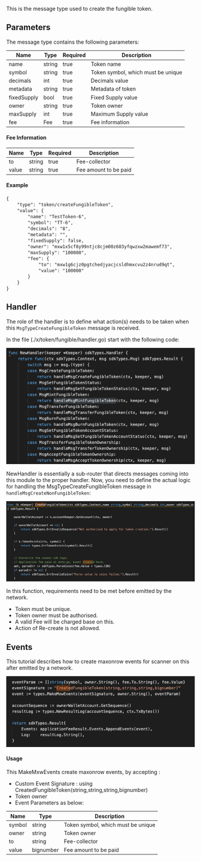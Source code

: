 This is the message type used to create the fungible token.

## Parameters

The message type contains the following parameters:

| Name | Type | Required | Description                 |
| ---- | ---- | -------- | --------------------------- |
| name | string | true   | Token name| |
| symbol | string | true   | Token symbol, which must be unique| |
| decimals | int | true   | Decimals value| |
| metadata | string | true   | Metadata of token| |
| fixedSupply | bool | true   | Fixed Supply value| |
| owner | string | true   | Token owner| |
| maxSupply | int | true   | Maximum Supply value| |
| fee | Fee | true   | Fee information| |


#### Fee Information
| Name | Type | Required | Description                 |
| ---- | ---- | -------- | --------------------------- |
| to | string | true   | Fee-collector| |
| value | string | true   | Fee amount to be paid| |


#### Example
```
{
    "type": "token/createFungibleToken",
    "value": {
        "name": "TestToken-6",
        "symbol": "TT-6",
        "decimals": "8",
        "metadata": "",
        "fixedSupply": false,
        "owner": "mxw1x5cf8y99ntjc8cjm00z603yfqwzxw2mawemf73",
        "maxSupply": "100000",
        "fee": {
            "to": "mxw1g6cjz0pgtchedjyacjcsldhmxcvu2z4nrud9qt",
            "value": "100000"
        }
    }
}

```

## Handler

The role of the handler is to define what action(s) needs to be taken when this `MsgTypeCreateFungibleToken`
 message is received.

In the file (./x/token/fungible/handler.go) start with the following code:

![Image-1](../pic/AcceptFungibleTokenOwnership_01.png)


NewHandler is essentially a sub-router that directs messages coming into this module to the proper handler.
Now, you need to define the actual logic for handling the MsgTypeCreateFungibleToken message in `handleMsgCreateNonFungibleToken`:

![Image-2](../pic/CreateFungibleToken_02.png)


In this function, requirements need to be met before emitted by the network.

* Token must be unique.
* Token owner must be authorised.
* A valid Fee will be charged base on this.
* Action of Re-create is not allowed.

## Events
This tutorial describes how to create maxonrow events for scanner on this after emitted by a network.

![Image-1](../pic/CreateFungibleToken_03.png)


#### Usage
This MakeMxwEvents create maxonrow events, by accepting :

* Custom Event Signature : using CreatedFungibleToken(string,string,string,bignumber)
* Token owner
* Event Parameters as below:

| Name | Type | Description                 |
| ---- | ---- | --------------------------- |
| symbol | string | Token symbol, which must be unique| |
| owner | string | Token owner| |
| to | string | Fee-collector| |
| value | bignumber | Fee amount to be paid| |

